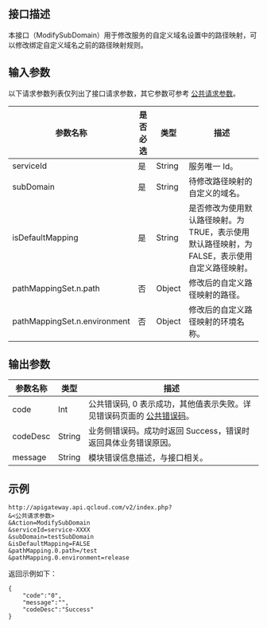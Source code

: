## 接口描述

本接口（ModifySubDomain）用于修改服务的自定义域名设置中的路径映射，可以修改绑定自定义域名之前的路径映射规则。

## 输入参数

以下请求参数列表仅列出了接口请求参数，其它参数可参考 [公共请求参数](/document/api/213/6976)。

| 参数名称                         | 是否必选 | 类型     | 描述                                       |
| ---------------------------- | ---- | ------ | ---------------------------------------- |
| serviceId                    | 是    | String | 服务唯一 Id。                                  |
| subDomain                    | 是    | String | 待修改路径映射的自定义的域名。                          |
| isDefaultMapping             | 是    | String | 是否修改为使用默认路径映射。为 TRUE，表示使用默认路径映射，为 FALSE，表示使用自定义路径映射。 |
| pathMappingSet.n.path        | 否    | Object | 修改后的自定义路径映射的路径。                          |
| pathMappingSet.n.environment | 否    | Object | 修改后的自定义路径映射的环境名称。                        |

## 输出参数
| 参数名称     | 类型     | 描述                                       |
| -------- | ------ | ---------------------------------------- |
| code     | Int    | 公共错误码, 0 表示成功，其他值表示失败。详见错误码页面的 <a href="/document/api/377/4173" title="公共错误码">公共错误码</a>。 |
| codeDesc | String | 业务侧错误码。成功时返回 Success，错误时返回具体业务错误原因。       |
| message     | String    | 模块错误信息描述，与接口相关。                          |

##  示例 
```
http://apigateway.api.qcloud.com/v2/index.php?
&<公共请求参数>
&Action=ModifySubDomain
&serviceId=service-XXXX
&subDomain=testSubDomain
&isDefaultMapping=FALSE
&pathMapping.0.path=/test
&pathMapping.0.environment=release
```
返回示例如下：
```
{
    "code":"0",
    "message":"",
    "codeDesc":"Success"
}
```




